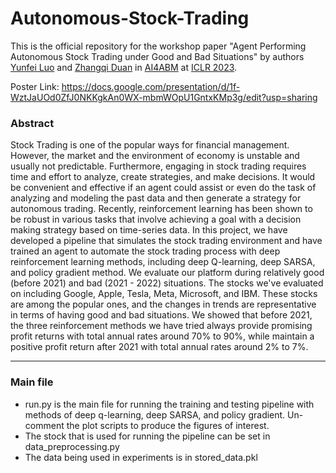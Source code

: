 # Autonomous-Stock-Trading
This is the official repository for the workshop paper "Agent Performing Autonomous Stock Trading under Good and Bad Situations" by authors [Yunfei Luo](https://yunfeiluo.github.io/) and [Zhangqi Duan](https://www.linkedin.com/in/zhangqi-duan-4140311b6/) in [AI4ABM](https://ai4abm.org/) at [ICLR 2023](https://iclr.cc/Conferences/2023). 

Poster Link: https://docs.google.com/presentation/d/1f-WztJaUOd0ZfJ0NKKgkAn0WX-mbmWOpU1GntxKMp3g/edit?usp=sharing

### Abstract
Stock Trading is one of the popular ways for financial management. However, the market and the environment of economy is unstable and usually not predictable. Furthermore, engaging in stock trading requires time and effort to analyze, create strategies, and make decisions. It would be convenient and effective if an agent could assist or even do the task of analyzing and modeling the past data and then generate a strategy for autonomous trading. Recently, reinforcement learning has been shown to be robust in various tasks that involve achieving a goal with a decision making strategy based on time-series data. In this project, we have developed a pipeline that simulates the stock trading environment and have trained an agent to automate the stock trading process with deep reinforcement learning methods, including deep Q-learning, deep SARSA, and policy gradient method. We evaluate our platform during relatively good (before 2021) and bad (2021 - 2022) situations. The stocks we've evaluated on including Google, Apple, Tesla, Meta, Microsoft, and IBM. These stocks are among the popular ones, and the changes in trends are representative in terms of having good and bad situations. 
We showed that before 2021, the three reinforcement methods we have tried always provide promising profit returns with total annual rates around 70% to 90%, while maintain a positive profit return after 2021 with total annual rates around 2% to 7%. 

---

### Main file
- run.py is the main file for running the training and testing pipeline with methods of deep q-learning, deep SARSA, and policy gradient. Un-comment the plot scripts to produce the figures of interest. 
- The stock that is used for running the pipeline can be set in data_preprocessing.py
- The data being used in experiments is in stored_data.pkl
